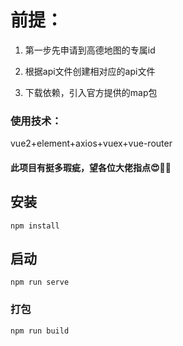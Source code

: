 # 前提：
1. 第一步先申请到高德地图的专属id

2. 根据api文件创建相对应的api文件

3. 下载依赖，引入官方提供的map包

### 使用技术：
vue2+element+axios+vuex+vue-router

#### 此项目有挺多瑕疵，望各位大佬指点😍😶‍🌫️



## 安装
```
npm install
```

## 启动
```
npm run serve
```

### 打包
```
npm run build
```
